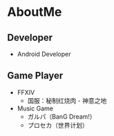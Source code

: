 # AboutMe
## Developer
- Android Developer
## Game Player
- FFXIV
    - 国服：秘制红烧肉 - 神意之地
- Music Game
    - ガルパ（BanG Dream!）
    - プロセカ（世界计划）